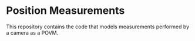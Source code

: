 # Position Measurements

This repository contains the code that models measurements performed by a camera as a POVM.